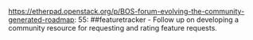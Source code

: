 https://etherpad.openstack.org/p/BOS-forum-evolving-the-community-generated-roadmap: 55: ##featuretracker - Follow up on developing a community resource for requesting and rating feature requests.
